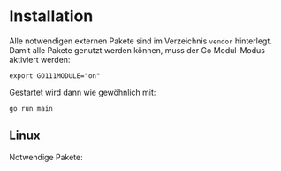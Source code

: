 # Installation

Alle notwendigen externen Pakete sind im Verzeichnis `vendor` hinterlegt. Damit alle Pakete genutzt werden können, muss der Go Modul-Modus aktiviert werden:
```
export GO111MODULE="on"
```

Gestartet wird dann wie gewöhnlich mit:
```
go run main
```


## Linux
Notwendige Pakete:


